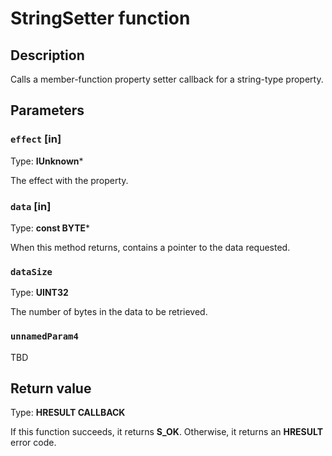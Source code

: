 # StringSetter function

## Description

Calls a member-function property setter callback for a string-type property.

## Parameters

### `effect` [in]

Type: **IUnknown***

The effect with the property.

### `data` [in]

Type: **const BYTE***

When this method returns, contains a pointer to the data requested.

### `dataSize`

Type: **UINT32**

The number of bytes in the data to be retrieved.

### `unnamedParam4`

TBD

## Return value

Type: **HRESULT CALLBACK**

If this function succeeds, it returns **S_OK**. Otherwise, it returns an **HRESULT** error code.